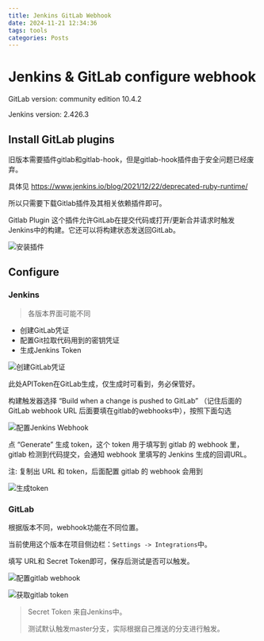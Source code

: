 ```yaml
---
title: Jenkins GitLab Webhook
date: 2024-11-21 12:34:36
tags: tools
categories: Posts
---
```


# Jenkins & GitLab configure webhook

GitLab version: community edition 10.4.2

Jenkins version: 2.426.3

## Install GitLab plugins

旧版本需要插件gitlab和gitlab-hook，但是gitlab-hook插件由于安全问题已经废弃。

具体见 https://www.jenkins.io/blog/2021/12/22/deprecated-ruby-runtime/

所以只需要下载Gitlab插件及其相关依赖插件即可。

Gitlab Plugin 这个插件允许GitLab在提交代码或打开/更新合并请求时触发Jenkins中的构建。它还可以将构建状态发送回GitLab。

![安装插件](../images/jenkins-webhook/install_plugins.png)

## Configure

### Jenkins

> 各版本界面可能不同

- 创建GitLab凭证
- 配置Git拉取代码用到的密钥凭证
- 生成Jenkins Token

![创建GitLab凭证](../images/jenkins-webhook/gitlab_credentials.png)

此处APIToken在GitLab生成，仅生成时可看到，务必保管好。

构建触发器选择 “Build when a change is pushed to GitLab” （记住后面的GitLab webhook URL 后面要填在gitlab的webhooks中），按照下面勾选

![配置Jenkins Webhook](../images/jenkins-webhook/jenkins_webhook.png)

点 “Generate” 生成 token，这个 token 用于填写到 gitlab 的 webhook 里，gitlab 检测到代码提交，会通知 webhook 里填写的 Jenkins 生成的回调URL。

注: 复制出 URL 和 token，后面配置 gitlab 的 webhook 会用到

![生成token](../images/jenkins-webhook/gen_token.png)


### GitLab

根据版本不同，webhook功能在不同位置。 

当前使用这个版本在项目侧边栏：`Settings -> Integrations`中。

填写 URL和 Secret Token即可，保存后测试是否可以触发。


![配置gitlab webhook](../images/jenkins-webhook/gitlab_webhook.png)

![获取gitlab token](../images/jenkins-webhook/get_gitlab_token.png)

> Secret Token 来自Jenkins中。
> 
> 测试默认触发master分支，实际根据自己推送的分支进行触发。



